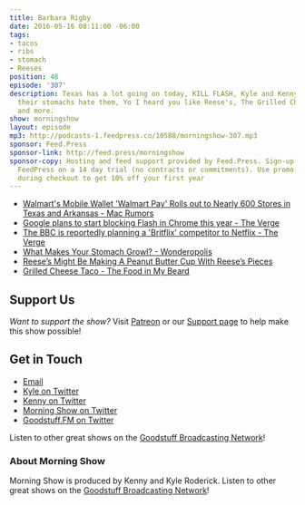 ```yaml
---
title: Barbara Rigby
date: 2016-05-16 08:11:00 -06:00
tags:
- tacos
- ribs
- stomach
- Reeses
position: 48
episode: '307'
description: Texas has a lot going on today, KILL FLASH, Kyle and Kenny learn why
  their stomachs hate them, Yo I heard you like Reese's, The Grilled Cheese Taco!,
  and more.
show: morningshow
layout: episode
mp3: http://podcasts-1.feedpress.co/10588/morningshow-307.mp3
sponsor: Feed.Press
sponsor-link: http://feed.press/morningshow
sponsor-copy: Hosting and feed support provided by Feed.Press. Sign-up today and try
  FeedPress on a 14 day trial (no contracts or commitments). Use promo code `morningshow`
  during checkout to get 10% off your first year
---
```


* [Walmart's Mobile Wallet 'Walmart Pay' Rolls out to Nearly 600 Stores in Texas and Arkansas - Mac Rumors](http://www.macrumors.com/2016/05/16/walmart-pay-rolls-out-texas-arkansas/)
* [Google plans to start blocking Flash in Chrome this year - The Verge](http://www.theverge.com/2016/5/15/11679394/chrome-to-block-flash-later-2016)
* [The BBC is reportedly planning a 'Britflix' competitor to Netflix - The Verge](http://www.theverge.com/2016/5/16/11682418/bbc-britflix-streaming-service-netflix-amazon-competitor)
* [What Makes Your Stomach Growl? - Wonderopolis](http://wonderopolis.org/wonder/what-makes-your-stomach-growl/)
* [Reese’s Might Be Making A Peanut Butter Cup With Reese’s Pieces](http://uproxx.com/life/reeses-cups-pieces-combined/2/)
* [Grilled Cheese Taco - The Food in My Beard](http://www.thefoodinmybeard.com/recipe/grilled-cheese-taco/)

## Support Us
*Want to support the show?* Visit [Patreon](http://patreon.com/morningshow) or our [Support page](http://goodstuff.fm/support) to help make this show possible!

## Get in Touch
* [Email](mailto:kyle@goodstuff.fm)
* [Kyle on Twitter](http://twitter.com/dogburps)
* [Kenny on Twitter](http://twitter.com/pizzarobotics)
* [Morning Show on Twitter](http://twitter.com/morningshowam)
* [Goodstuff.FM on Twitter](http://twitter.com/goodstufffm)

Listen to other great shows on the [Goodstuff Broadcasting Network](http://goodstuff.fm/shows)!

### About Morning Show
Morning Show is produced by Kenny and Kyle Roderick. Listen to other great shows on the [Goodstuff Broadcasting Network](http://goodstuff.fm/)!
